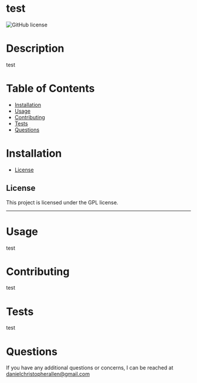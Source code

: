  # test

![GitHub license](https://img.shields.io/badge/license-GPL-blue.svg)

# Description

test

# Table of Contents

* [Installation](#installation)
* [Usage](#usage)  
* [Contributing](#contributing)
* [Tests](#tests)
* [Questions](#questions)

# Installation


* [License](#license)

## License
This project is licensed under the GPL license.

---

# Usage

test

# Contributing

test

# Tests

test


# Questions
If you have any additional questions or concerns, I can be reached at danielchristopherallen@gmail.com 

